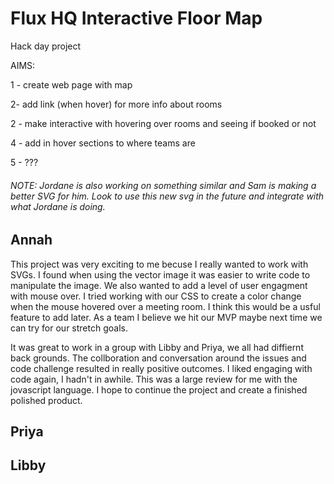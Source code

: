# Flux HQ Interactive Floor Map

Hack day project

AIMS:

1 - create web page with map

2- add link (when hover) for more info about rooms

2 - make interactive with hovering over rooms and seeing if booked or not

4 - add in hover sections to where teams are

5 - ???

###### NOTE: Jordane is also working on something similar and Sam is making a better SVG for him. Look to use this new svg in the future and integrate with what Jordane is doing.


## Annah
This project was very exciting to me becuse I really wanted to work with SVGs. I found when using the vector image it was easier to write code to manipulate the image. We also wanted to add a level of user engagment with mouse over. I tried working with our CSS to create a color change when the mouse hovered over a meeting room. I think this would be a usful feature to add later. As a team I believe we hit our MVP maybe next time we can try for our stretch goals. 

It was great to work in a group with Libby and Priya, we all had diffiernt back grounds. The collboration and conversation around the issues and code challenge resulted in really positive outcomes. I liked engaging with code again, I hadn't in awhile. This was a large review for me with the jovascript language. I hope to continue the project and create a finished polished product. 


## Priya


## Libby
